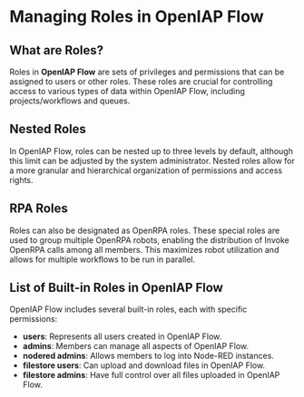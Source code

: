 # Managing Roles in OpenIAP Flow

## What are Roles?
Roles in **OpenIAP Flow** are sets of privileges and permissions that can be assigned to users or other roles. These roles are crucial for controlling access to various types of data within OpenIAP Flow, including projects/workflows and queues.

## Nested Roles
In OpenIAP Flow, roles can be nested up to three levels by default, although this limit can be adjusted by the system administrator. Nested roles allow for a more granular and hierarchical organization of permissions and access rights.

## RPA Roles
Roles can also be designated as OpenRPA roles. These special roles are used to group multiple OpenRPA robots, enabling the distribution of Invoke OpenRPA calls among all members. This maximizes robot utilization and allows for multiple workflows to be run in parallel.

## List of Built-in Roles in OpenIAP Flow
OpenIAP Flow includes several built-in roles, each with specific permissions:
- **users**: Represents all users created in OpenIAP Flow.
- **admins**: Members can manage all aspects of OpenIAP Flow.
- **nodered admins**: Allows members to log into Node-RED instances.
- **filestore users**: Can upload and download files in OpenIAP Flow.
- **filestore admins**: Have full control over all files uploaded in OpenIAP Flow.


